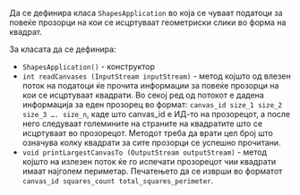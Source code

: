 Да се дефинира класа `ShapesApplication` во која се чуваат податоци за повеќе прозорци на кои се исцртуваат геометриски слики во форма на квадрат.

За класата да се дефинира:

- `ShapesApplication()` - конструктор
- `int readCanvases (InputStream inputStream)` - метод којшто од влезен поток на податоци ќе прочита информации за повеќе прозорци на кои се исцртуваат квадрати. Во секој ред од потокот е дадена информација за еден прозорец во формат: `canvas_id size_1 size_2 size_3 …. size_n`, каде што canvas_id е ИД-то на прозорецот, а после него следуваат големините на страните на квадратите што се исцртуваат во прозорецот. Методот треба да врати цел број што означува колку квадрати за сите прозорци се успешно прочитани.
- `void printLargestCanvasTo (OutputStream outputStream)` - метод којшто на излезен поток ќе го испечати прозорецот чии квадрати имаат најголем периметар. Печатењето да се изврши во форматот `canvas_id squares_count total_squares_perimeter`.
